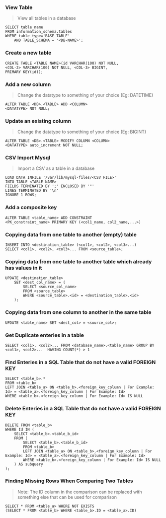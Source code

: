 ### View Table
> View all tables in a database
````
SELECT table_name
FROM information_schema.tables
WHERE table_type='BASE TABLE' 
	AND TABLE_SCHEMA = '<DB-NAME>';
````
### Create a new table
````
CREATE TABLE <TABLE NAME>(id VARCHAR(100) NOT NULL, 
<COL-2> VARCHAR(100) NOT NULL, <COL-3> BIGINT, 
PRIMARY KEY(id));
````
### Add a new column
> Change the datatype to something of your choice (Eg: DATETIME)
````
ALTER TABLE <DB>.<TABLE> ADD <COLUMN> 
<DATATYPE> NOT NULL;
````
### Update an existing column
> Change the datatype to something of your choice (Eg: BIGINT)
````
ALTER TABLE <DB>.<TABLE> MODIFY COLUMN <COLUMN> 
<DATATYPE> auto_increment NOT NULL;
````
### CSV Import Mysql
> Import a CSV as a table in a database
````
LOAD DATA INFILE '/var/lib/mysql-files/<CSV FILE>'
INTO TABLE <TABLE NAME>
FIELDS TERMINATED BY ';' ENCLOSED BY '"'
LINES TERMINATED BY '\n'
IGNORE 1 ROWS;
````
### Add a composite key
````
ALTER TABLE <table_name> ADD CONSTRAINT 
<PK_constraint_name> PRIMARY KEY (<col1_name, col2_name,...>)
````
### Copying data from one table to another (empty) table
````
INSERT INTO <destination_table> (<col1>, <col2>, <col3>...)
SELECT <col1>, <col2>, <col3>... FROM <source_table>;
````
### Copying data from one table to another table which already has values in it
````
UPDATE <destination_table> 
    SET <dest_col_name> = (
        SELECT <source_col_name>
        FROM <source_table>
        WHERE <source_table>.<id> = <destination_table>.<id>
    );
````
### Copying data from one column to another in the same table
````
UPDATE <table_name> SET <dest_col> = <source_col>;
````
### Get Duplicate enteries in a table
````
SELECT <col1>, <col2>... FROM <database_name>.<table_name> GROUP BY <col1>, <col2>...  HAVING COUNT(*) > 1
````
### Find Enteries in a SQL Table that do not have a valid FOREIGN KEY
````
SELECT <table_b>.*
FROM <table_b>
LEFT JOIN <table_a> ON <table_b>.<foreign_key_column | For Example: Id> = <table_a>.<foreign_key_column | For Example: Id>
WHERE <table_b>.<foreign_key_column | For Example: Id> IS NULL
````
### Delete Enteries in a SQL Table that do not have a valid FOREIGN KEY
````
DELETE FROM <table_b>
WHERE Id IN (
    SELECT <table_b>.<table_b_id>
    FROM (
        SELECT <table_b>.<table_b_id>
        FROM <table_b>
        LEFT JOIN <table_a> ON <table_b>.<foreign_key_column | For Example: Id> = <table_a>.<foreign_key_column | For Example: Id>
        WHERE <table_b>.<foreign_key_column | For Example: Id> IS NULL
    ) AS subquery
);
````
### Finding Missing Rows When Comparing Two Tables
> Note: The ID column in the comparison can be replaced with something else that can be used for comparison
````
SELECT * FROM <table_a> WHERE NOT EXISTS 
(SELECT * FROM <table_b> WHERE <table_b>.ID = <table_a>.ID)
````
